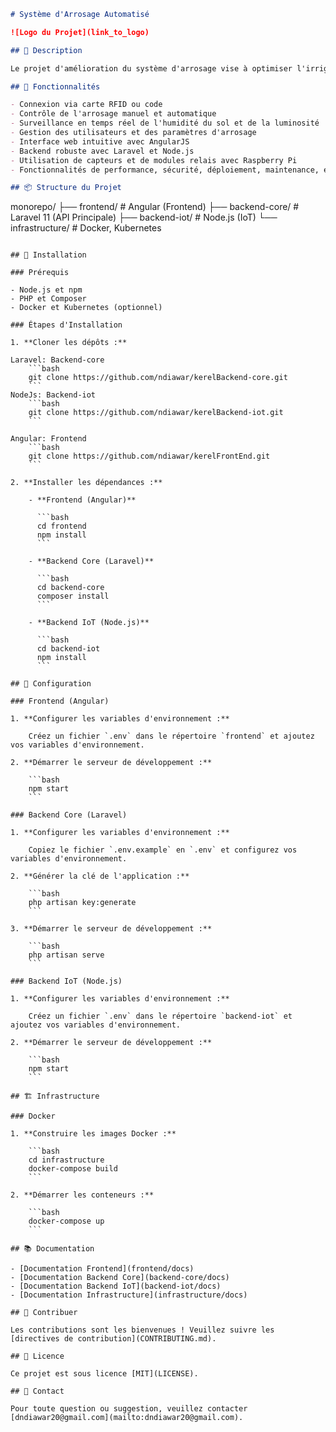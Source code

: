 ```markdown
# Système d'Arrosage Automatisé

![Logo du Projet](link_to_logo)

## 📝 Description

Le projet d'amélioration du système d'arrosage vise à optimiser l'irrigation pour une pépinière gérée par un GIE (Groupement d'Intérêt Économique). Le système permet aux utilisateurs de contrôler et de programmer l'arrosage via une interface web, en utilisant des capteurs pour surveiller l'humidité du sol et la luminosité en temps réel. Les utilisateurs peuvent se connecter via une carte RFID ou un code, et les administrateurs peuvent gérer les utilisateurs et les paramètres d'arrosage. Le système utilise une carte Raspberry Pi avec des capteurs et des modules relais pour automatiser l'arrosage en fonction des besoins spécifiques des plantes. Le projet inclut également des fonctionnalités de performance, de sécurité, de déploiement, de maintenance, et de support pour assurer une utilisation efficace et durable.

## 🌱 Fonctionnalités

- Connexion via carte RFID ou code
- Contrôle de l'arrosage manuel et automatique
- Surveillance en temps réel de l'humidité du sol et de la luminosité
- Gestion des utilisateurs et des paramètres d'arrosage
- Interface web intuitive avec AngularJS
- Backend robuste avec Laravel et Node.js
- Utilisation de capteurs et de modules relais avec Raspberry Pi
- Fonctionnalités de performance, sécurité, déploiement, maintenance, et support

## 📦 Structure du Projet

```
monorepo/
├── frontend/ # Angular (Frontend)
├── backend-core/ # Laravel 11 (API Principale)
├── backend-iot/ # Node.js (IoT)
└── infrastructure/ # Docker, Kubernetes
```

## 🚀 Installation

### Prérequis

- Node.js et npm
- PHP et Composer
- Docker et Kubernetes (optionnel)

### Étapes d'Installation

1. **Cloner les dépôts :**

Laravel: Backend-core
    ```bash
    git clone https://github.com/ndiawar/kerelBackend-core.git
    ```
NodeJs: Backend-iot
    ```bash
    git clone https://github.com/ndiawar/kerelBackend-iot.git
    ```

Angular: Frontend
    ```bash
    git clone https://github.com/ndiawar/kerelFrontEnd.git
    ```

2. **Installer les dépendances :**

    - **Frontend (Angular)**

      ```bash
      cd frontend
      npm install
      ```

    - **Backend Core (Laravel)**

      ```bash
      cd backend-core
      composer install
      ```

    - **Backend IoT (Node.js)**

      ```bash
      cd backend-iot
      npm install
      ```

## 🔧 Configuration

### Frontend (Angular)

1. **Configurer les variables d'environnement :**

    Créez un fichier `.env` dans le répertoire `frontend` et ajoutez vos variables d'environnement.

2. **Démarrer le serveur de développement :**

    ```bash
    npm start
    ```

### Backend Core (Laravel)

1. **Configurer les variables d'environnement :**

    Copiez le fichier `.env.example` en `.env` et configurez vos variables d'environnement.

2. **Générer la clé de l'application :**

    ```bash
    php artisan key:generate
    ```

3. **Démarrer le serveur de développement :**

    ```bash
    php artisan serve
    ```

### Backend IoT (Node.js)

1. **Configurer les variables d'environnement :**

    Créez un fichier `.env` dans le répertoire `backend-iot` et ajoutez vos variables d'environnement.

2. **Démarrer le serveur de développement :**

    ```bash
    npm start
    ```

## 🏗️ Infrastructure

### Docker

1. **Construire les images Docker :**

    ```bash
    cd infrastructure
    docker-compose build
    ```

2. **Démarrer les conteneurs :**

    ```bash
    docker-compose up
    ```

## 📚 Documentation

- [Documentation Frontend](frontend/docs)
- [Documentation Backend Core](backend-core/docs)
- [Documentation Backend IoT](backend-iot/docs)
- [Documentation Infrastructure](infrastructure/docs)

## 🤝 Contribuer

Les contributions sont les bienvenues ! Veuillez suivre les [directives de contribution](CONTRIBUTING.md).

## 📜 Licence

Ce projet est sous licence [MIT](LICENSE).

## 👥 Contact

Pour toute question ou suggestion, veuillez contacter [dndiawar20@gmail.com](mailto:dndiawar20@gmail.com).

